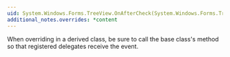 ```yaml
---
uid: System.Windows.Forms.TreeView.OnAfterCheck(System.Windows.Forms.TreeViewEventArgs)
additional_notes.overrides: *content
---
```


<p>When overriding <xref href="System.Windows.Forms.TreeView.OnAfterCheck(System.Windows.Forms.TreeViewEventArgs)"></xref> in a derived class, be sure to call the base class's <xref href="System.Windows.Forms.TreeView.OnAfterCheck(System.Windows.Forms.TreeViewEventArgs)"></xref> method so that registered delegates receive the event.</p>


